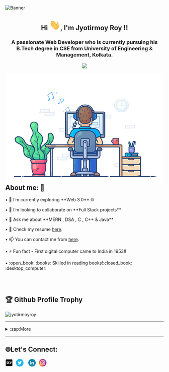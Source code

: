 ![Banner](https://user-images.githubusercontent.com/78967360/158324969-32ed223d-7156-48b7-b04c-5382bb5496d3.png)

<h2  align="center">Hi <img src="https://github.com/ItsRoy69/ItsRoy69/blob/main/Hi.gif" width="35px">, I'm Jyotirmoy Roy !!</h2>
<h3  align="center">A passionate Web Developer who is currently pursuing his B.Tech degree in CSE from University of Engineering & Management, Kolkata.</h3>
<p align="center"><img src="https://readme-typing-svg.herokuapp.com/?font=Mitr&color=FAFF00&size=20&center=true&vCenter=true&lines=Hi%2C+Nice+to+meet+you+!!;I+am+learning+to+code+...;Interested+in+𝐅𝐮𝐥𝐥-𝐒𝐭𝐚𝐜𝐤+Development+...;Be+Consistent.+Have+a+good+day+!!"></p>

<img align="right" src="https://github.com/ItsRoy69/ItsRoy69/blob/main/developer.gif" alt="Hola Coders" width="500" height="350"/> 

<h2 align="left"> About me: 🤔</h2>
• 🌱 I’m currently exploring **Web 3.0** 🌐</p>
• 👯 I’m looking to collaborate on **Full Stack projects** </p>
• 💬 Ask me about **MERN , DSA , C , C++ & Java** </p>
• 📄 Check my resume <a href="https://linktr.ee/roy69">here</a>.  </p>
• 📫 You can contact me from <a href="https://mail.google.com/mail/?view=cm&fs=1&tf=1&to=jyotirmoyroy649@gmail.com">here</a>.</p>
• ⚡ Fun fact - First digital computer came to India in 1953!!</p>
• :open_book: :books: Skilled in reading books!:closed_book: :desktop_computer:</p>

<br>
<br>

<h2 align="left"> 🏆 Github Profile Trophy</h2>
<p align="left"><img src="https://github-profile-trophy.vercel.app/?username=ItsRoy69&theme=juicyfresh" alt="jyotirmoyroy" /></a> </p>

<hr>



<details>   <summary>:zap:More</summary>

<h2 align="left">  🛠️ Languages and Tools 🛠️</h2>
<br>

<p align="left"> 👨‍💻 Programming languages </p>

<p align="left"> 
      <img alt="C" src="https://img.shields.io/badge/C%20-%232370ED.svg?logo=c&logoColor=white"></a>
      <img alt="C++" src="https://img.shields.io/badge/C++%20-%2300599C.svg?logo=c%2B%2B&logoColor=white"></a>
      <img alt="CSS" src="https://img.shields.io/badge/CSS%20-%231572B6.svg?logo=css3&logoColor=white"></a>
      <img alt="HTML" src="https://img.shields.io/badge/HTML%20-%23E34F26.svg?logo=html5&logoColor=white"></a>
      <img alt="Java" src="https://img.shields.io/badge/Java-%23007396.svg?logo=java&logoColor=white"></a>
      <img alt="JavaScript" src="https://img.shields.io/badge/JavaScript%20-%23F7DF1E.svg?logo=javascript&logoColor=black"></a>
      <img alt="Markdown" src="https://img.shields.io/badge/Markdown-%23000000.svg?logo=markdown&logoColor=white"></a>
      <img alt="Json" src="https://img.shields.io/badge/Json%20-%232370ED.svg?logo=Json&logoColor=grey"></a>
      <img alt="PHP" src="https://img.shields.io/badge/PHP-%23777BB4.svg?logo=php&logoColor=white"></a>
      <img alt="Python" src="https://img.shields.io/badge/Python%20-%2314354C.svg?logo=python&logoColor=white"></a>
      <img alt="Dart" src="https://img.shields.io/badge/Dart%20-%23FF0000.svg?logo=Dart&logoColor=white"></a>
      <img alt="Kotlin" src="https://img.shields.io/badge/Kotlin%20-%232370ED.svg?logo=Kotlin&logoColor=red"></a>
      <img alt="Java" src="https://img.shields.io/badge/EJS-%23007396.svg?logo=EJS&logoColor=white"></a>
      <img alt="EJS" src="https://img.shields.io/badge/Latex%20-red.svg?logo=latex&logoColor=white"></a>
      <img alt="GraphQL" src="https://img.shields.io/badge/GraphQL%20-%23E34F26.svg?logo=GraphQL&logoColor=white"></a>
      
  </p>
  
  <p align="left"> 🧰 Frameworks and libraries </p>
  <p align="left"> 
      <img alt="Express.js" src="https://img.shields.io/badge/Express.js%20-%23404d59.svg?logo=express&logoColor=white"></a>
      <img alt="Flutter" src="https://img.shields.io/badge/Flutter%20-%2302569B.svg?logo=flutter&logoColor=white"></a>
      <img alt="GitHub Actions" src="https://img.shields.io/badge/GitHub%20Actions%20-%232671E5.svg?logo=github%20actions&logoColor=white"></a>
      <img alt="Material Design" src="https://img.shields.io/badge/Material%20Design%20-%230081CB.svg?logo=material-design&logoColor=white"></a>
      <img alt="React" src="https://img.shields.io/badge/React%20-%2320232a.svg?logo=react&logoColor=%2361DAFB"></a>
      <img alt="Wordpress" src="https://img.shields.io/badge/Wordpress-21759B?logo=wordpress&logoColor=white"></a>
      <img alt="Angular.js" src="https://img.shields.io/badge/Angular.js%20-%23430098?logo=angularjs&logoColor=red"></a>
      <img alt="Bootstrap" src="https://img.shields.io/badge/Bootstrap%20-%2302569B.svg?logo=bootstrap&logoColor=white"></a>
      <img alt="Redux" src="https://img.shields.io/badge/Redux-%2300f.svg?logo=redux&logoColor=white"></a>
      <img alt="Material UI" src="https://img.shields.io/badge/Material UI%20-%232370ED.svg?logo=MaterialUI&logoColor=red"></a>
      <img alt="Numpy" src="https://img.shields.io/badge/Numpy%20-%23366488.svg?logo=numpy&logoColor=white"></a>
      <img alt="Mongoose" src="https://img.shields.io/badge/-Mongoose-FE7A16?logo=mongoose&logoColor=white"></a>
      <img alt="NextJs" src="https://img.shields.io/badge/Next.js%20-%23FF0000.svg?logo=Next.js&logoColor=white"></a>
  </p>
  
  <p align="left"> 🗄️ Databases and cloud hosting </p>
  <p align="left">
      <img alt="GitHub Pages" src="https://img.shields.io/badge/GitHub%20Pages-%23327FC7.svg?logo=github&logoColor=white"></a>
      <img alt="Heroku" src="https://img.shields.io/badge/Heroku%20-%23430098.svg?logo=heroku&logoColor=white"></a>
      <img alt="MongoDB" src ="https://img.shields.io/badge/MongoDB-%234ea94b.svg?logo=mongodb&logoColor=white"></a>
      <img alt="MySQL" src="https://img.shields.io/badge/MySQL-%2300f.svg?logo=mysql&logoColor=white"></a>
      <img alt="Vercel" src="https://img.shields.io/badge/Vercel%20-%23000000.svg?logo=vercel&logoColor=white"></a>
      <img alt="Netlify" src="https://img.shields.io/badge/Netlify%20-%23430098.svg?logo=netlify&logoColor=white"></a>
      <img alt="Notion" src="https://img.shields.io/badge/Notion%20-%23010101.svg?logo=notion&logoColor=white"></a>
      <img alt="PostgreSQL" src ="https://img.shields.io/badge/PostgreSQL-%23316192.svg?logo=postgresql&logoColor=white"></a>
      <img alt="Repl.it" src="https://img.shields.io/badge/Repl.it%20-%230D101E.svg?logo=Replit&logoColor=white"></a>
      <img alt="SQLite" src ="https://img.shields.io/badge/SQLite-%2307405e.svg?logo=sqlite&logoColor=white"></a>
      <img alt="NoSQL" src="https://img.shields.io/badge/NoSQL-%2300f.svg?logo=nosql&logoColor=white"></a>
      <img alt="Firebase" src="https://img.shields.io/badge/Firebase%20-%23430098.svg?logo=firebase&logoColor=white"></a>
      <img alt="Docker" src ="https://img.shields.io/badge/Docker%20-%23FF0000.svg?logo=docker&logoColor=white"></a>
      <img alt="Azure" src="https://img.shields.io/badge/Azure%20-%23430098.svg?logo=microsoftazure&logoColor=white"></a>
      <img alt="Amazon" src="https://img.shields.io/badge/AWS-%2300f.svg?logo=amazon&logoColor=white"></a>
    
  </p>
  
  
  <p align="left"> 💻 Software and tools </p>

   <p align="left">
     <img alt="Matlab" src="https://img.shields.io/badge/-Matlab-FE7A16?logo=matlab&logoColor=white"></a>     
     <img alt="NodeJS" src="https://img.shields.io/badge/Node.js%20-%2343853D.svg?logo=node.js&logoColor=white"></a>
     <img alt="Adobe" src="https://img.shields.io/badge/Adobe%20-%23FF0000.svg?logo=adobe&logoColor=white"></a>
     <img alt="Android Studio" src="https://img.shields.io/badge/Android%20Studio-008678.svg?logo=android-studio&logoColor=white"></a>
     <img alt="Android" src="https://img.shields.io/badge/Android-3DDC84?logo=android&logoColor=white"></a>
     <img alt="Brave" src="https://img.shields.io/badge/-Brave-FB542B?logo=brave&logoColor=white"></a>
     <img alt="Codepen" src="https://img.shields.io/badge/Codepen-000000.svg?logo=codepen&logoColor=white"></a>
     <img alt="Git" src="https://img.shields.io/badge/Git%20-%23F05033.svg?logo=git&logoColor=white"></a>
     <img alt="Jupyter" src="https://img.shields.io/badge/Jupyter%20-%23F37626.svg?logo=Jupyter&logoColor=white"></a>
     <img alt="OBS Studio" src="https://img.shields.io/badge/-OBS%20Studio-302E31?logo=obs-studio&logoColor=white"></a>
     <img alt="Postman" src="https://img.shields.io/badge/Postman-FF6C37?logo=postman&logoColor=white"></a>
     <img alt="Stack Overflow" src="https://img.shields.io/badge/-Stack%20Overflow-FE7A16?logo=stack-overflow&logoColor=white"></a>
     <img alt="Visual Studio Code" src="https://img.shields.io/badge/Visual%20Studio%20Code-0078d7.svg?logo=visual-studio-code&logoColor=white"></a>
     <img alt="Hyper" src="https://img.shields.io/badge/-Hyper-302E31?logo=hyper&logoColor=white"></a>
     <img alt="Canva" src="https://img.shields.io/badge/Canva-yellow?logo=canva&logoColor=blue"></a>
     <img alt="Figma" src="https://img.shields.io/badge/-Figma-blue?logo=brave&logoColor=white"></a>
     <img alt="Dev-c++" src="https://img.shields.io/badge/Dev c++%20-%23F05033.svg?logo=devc++&logoColor=white"></a>
     <img alt="Atom" src="https://img.shields.io/badge/Atom%20-%23008678.svg?logo=atom&logoColor=white"></a>
     <img alt="Bootstrap Studio" src="https://img.shields.io/badge/-Bootstrap Studio%20-%23430098.svg?logo=bootstrap-studio&logoColor=white"></a>
     <img alt="Pycharm" src="https://img.shields.io/badge/Pycharm%20-%23green.svg?logo=Pycharm&logoColor=white"></a>
     <img alt="Blender" src="https://img.shields.io/badge/Blender-3DDC84?logo=Blender&logoColor=orange"></a>
     <img alt="Robo 3T" src="https://img.shields.io/badge/-Robo 3T-%2300f?logo=robo3t&logoColor=white"></a>     
     <img alt="Ant Design" src="https://img.shields.io/badge/-Ant Design-FB542B?logo=ant-design&logoColor=white"></a>     
     <img alt="GoogleCloud" src="https://img.shields.io/badge/Google Cloud-yellow?logo=googlecloud&logoColor=blue"></a>
       
 </p>
  
 
 <br>
 <br>
 <hr>
 
 <h2 align="left"> 💻 My Github stats 💻 </h2> 
 
 <p align="center"> 
   <a href="https://github.com/ItsRoy69"><img src="https://img.shields.io/github/followers/ItsRoy69?label=follow&style=social"/> </a>
 </p>
 
 <p align="center"> 
   <img src="https://komarev.com/ghpvc/?username=ItsRoy69&label=Profile%20views&color=0e75b6&style=flat" alt="jyotirmoyroy" /> 
 </p>
 
<img align="left" src="https://github-readme-stats.vercel.app/api/top-langs/?username=ItsRoy69&langs_count=8&count_private=true&layout=compact&theme=react&hide_border=true&bg_color=0D1117" />
<img align="right" src="https://github-readme-stats.vercel.app/api?username=ItsRoy69&show_icons=true&count_private=true&theme=react&hide_border=true&bg_color=0D1117" width="450px"/>
 <p align="center"><img align="center" src="https://github-readme-streak-stats.herokuapp.com/?user=ItsRoy69&theme=black-ice&hide_border=true&stroke=0000&background=060A0CD0" width="500px"/></p>
 <p align="center"><img align="center" src="https://activity-graph.herokuapp.com/graph?username=ItsRoy69&bg_color=0D1117&color=5BCDEC&line=5BCDEC&point=FFFFFF&hide_border=true" alt="jyotirmoyroy" /></p>
 
  <hr>
 
 <h2 align="left">🚀 Work Experience :computer_mouse: :desktop_computer: </h2> 

<table>
  <thead align="center">
    <tr border: none;>
      <td><b> 💼 Designation </b></td> 
      <td><b> 🏢Organization </b></td> 
      <td><b> ⏰Timeline  </b></td> 
      </tr>
  </thead>
  <tbody>
    <tr>
      <td> <b>Backend Developer Intern</b> </td>
      <td><a href="https://cgiconnects.ml/"/><b>CGI</b></a></td>
      <td> <b>Jan 2022 - May 2022 </b> </td>
   </tr>   
   <tr>
      <td> <b> Fullstack Developer Intern </b> </td>
      <td><a href="https://www.thesparksfoundationsingapore.org"/><b>Sparks Foundation</b></a></td>
      <td> <b> Jan 2022 - Mar 2022  </b> </td>
   </tr>
   <tr>
      <td> <b> FRT Intern </b> </td>
      <td><a href="https://www.microsoft.com/en-in/"/><b>Microsoft</b></a></td>
      <td> <b> Feb 2022 - Apr 2022  </b> </td>
   </tr>
   <tr>
      <td> <b> Fullstack Developer </b> </td>
      <td><a href="https://www.com/"/><b>ACM-UEM</b></a></td>
      <td> <b> Nov 2021 - Present  </b> </td>
   </tr>
   <tr>
      <td> <b> Open source mentor </b> </td>
      <td><a href="https://diversion.tech/"/><b>Diversion</b></a></td>
      <td> <b> Jan 2022 - Apr 2022  </b> </td>
   </tr>
<tr>
      <td> <b> Open source mentor </b> </td>
      <td><a href="https://gssoc.girlscript.tech/"/><b>GirlScript Foundation</b></a></td>
      <td> <b> Feb 2022 - May 2022  </b> </td>
   </tr>
   </tbody>	 
</table>

 <hr>
 
<h2 align="left">Achievements 🏆🏅🎉</h2> 
  <li><a href="https://devfolio.co/submissions/datasaver-bc7d" /> 3rd Prize In Hackathon (SNU,2021)</a></li>  
  <li><a href="https://devfolio.co/submissions/vestteh-ce67" /> Top 6th Prize In Hackathon (Vividhata: A Blend of Ideas,2021)</a></li>
  <li><a href="https://twitter.com/commudle/status/1458088707882459141" />Winner of Share Your Build contest by Commudle,2021</a></li>
  <li><a href="https://dev.to/itsroy69/since-i-want-something-to-post--3ojn" />Digital Ocean HacktoberFest Qualified (2021)</a></li>
  <li><a href="https://twitter.com/itsmeroy69/status/1491758345564274689" /> Won Silver Medal for scoring > 80% in ICSE from Kolkata Port.</a></li>
     
  </details>

 <hr>

<h2 align="left"> 🌐Let's Connect: </h2>
<p align="center">
<a href="https://dev.to/itsroy69"><img style="padding-right:10px" align="left" alt="db's DEV" width="24px" src="iconfinder_dev_1632517.png" /></a>
<a href="https://twitter.com/itsmeroy69"><img style="padding-right:10px" align="left" alt="db's Twitter" width="24px" src="iconfinder_twitter_circle_294709.png" /></a>
<a href="https://www.linkedin.com/in/jyotirmoyroy69/"><img style="padding-right:10px; padding-left:5px" align="left" alt="db's LinkedIn" width="24px" src="iconfinder_linkedin_circle_294706.png" align="center" /></a>
<a href="https://www.instagram.com/itsmeroy69/"><img style="padding-right:10px;" align="left" alt="db's Instagram" width="24px" src="iconfinder_instagram_1632517.png" /></a>
</p>

